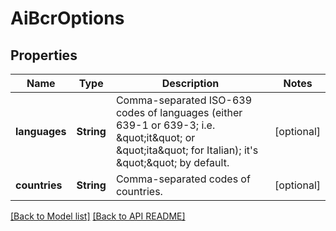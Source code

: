 
# AiBcrOptions
## Properties
Name | Type | Description | Notes
------------ | ------------- | ------------- | -------------
**languages** | **String** | Comma-separated ISO-639 codes of languages (either 639-1 or 639-3; i.e. \&quot;it\&quot; or \&quot;ita\&quot; for Italian); it&#39;s \&quot;\&quot; by default.              |  [optional]
**countries** | **String** | Comma-separated codes of countries.              |  [optional]




[[Back to Model list]](Models.md) [[Back to API README]](README.md)

